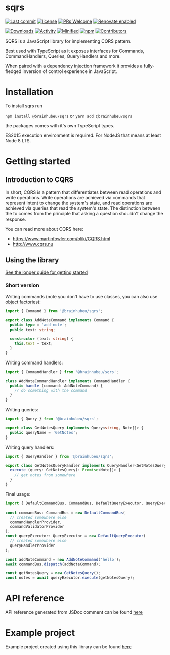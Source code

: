 # sqrs

[![Last commit](https://img.shields.io/github/last-commit/brainhubeu/sqrs.svg)](https://github.com/brainhubeu/sqrs/commits/master)
[![license](https://img.shields.io/npm/l/@brainhubeu/sqrs.svg)](https://github.com/brainhubeu/sqrs/blob/master/LICENSE)
[![PRs Welcome](https://img.shields.io/badge/PRs-welcome-brightgreen.svg)](http://makeapullrequest.com)
[![Renovate enabled](https://img.shields.io/badge/renovate-enabled-brightgreen.svg)](https://renovatebot.com/)

[![Downloads](https://img.shields.io/npm/dm/@brainhubeu/sqrs?color=blue)](https://www.npmjs.com/package/@brainhubeu/sqrs)
[![Activity](https://img.shields.io/github/commit-activity/m/brainhubeu/sqrs.svg)](https://github.com/brainhubeu/sqrs/commits/master)
[![Minified](https://img.shields.io/bundlephobia/min/@brainhubeu/sqrs?label=minified)](https://www.npmjs.com/package/@brainhubeu/sqrs)
[![npm](https://img.shields.io/npm/v/@brainhubeu/sqrs.svg)](https://www.npmjs.com/package/@brainhubeu/sqrs)
[![Contributors](https://img.shields.io/github/contributors/brainhubeu/sqrs?color=blue)](https://github.com/brainhubeu/sqrs/graphs/contributors)


SQRS is a JavaScript library for implementing CQRS pattern.

Best used with TypeScript as it exposes interfaces for Commands, CommandHandlers, Queries, QueryHandlers and more.

When paired with a dependency injection framework it provides a fully-fledged inversion of control experience in JavaScript.

# Installation

To install sqrs run

`npm install @brainhubeu/sqrs` or `yarn add @brainhubeu/sqrs`

the packages comes with it's own TypeScript types.

ES2015 execution environment is required. For NodeJS that means at least Node 8 LTS.

# Getting started

## Introduction to CQRS

In short, CQRS is a pattern that differentiates between read operations and write operations. Write operations are achieved via commands that represent intent to change the system's state, and read operations are achieved via queries that read the system's state. The distinction between the to comes from the principle that asking a question shouldn't change the response.

You can read more about CQRS here:

- https://www.martinfowler.com/bliki/CQRS.html
- http://www.cqrs.nu

## Using the library

[See the longer guide for getting started](/docs/usage.md)

### Short version

Writing commands (note you don't have to use classes, you can also use object factories):
```ts
import { Command } from '@brainhubeu/sqrs';

export class AddNoteCommand implements Command {
  public type = 'add-note';
  public text: string;

  constructor (text: string) {
    this.text = text;
  }
}
```

Writing command handlers:
```ts
import { CommandHandler } from '@brainhubeu/sqrs';

class AddNoteCommandHandler implements CommandHandler {
  public handle (command: AddNoteCommand) {
    // do something with the command
  }
}
```

Writing queries:
```ts
import { Query } from '@brainhubeu/sqrs';

export class GetNotesQuery implements Query<string, Note[]> {
  public queryName = 'GetNotes';
}
```

Writing query handlers:
```ts
import { QueryHandler } from '@brainhubeu/sqrs';

export class GetNotesQueryHandler implements QueryHandler<GetNotesQuery> {
  execute (query: GetNotesQuery): Promise<Note[]> {
    // get notes from somewhere
  }
}
```

Final usage:
```ts
import { DefaultCommandBus, CommandBus, DefaultQueryExecutor, QueryExecutor } from '@brainhubeu/sqrs';

const commandBus: CommandBus = new DefaultCommandBus(
  // created somewhere else
  commandHandlerProvider,
  commandValidatorProvider
);
const queryExecutor: QueryExecutor = new DefaultQueryExecutor(
  // created somewhere else
  queryHandlerProvider
);

const addNoteCommand = new AddNoteCommand('hello');
await commandBus.dispatch(addNoteCommand);

const getNotesQuery = new GetNotesQuery();
const notes = await queryExecutor.execute(getNotesQuery);
```

# API reference

API reference generated from JSDoc comment can be found [here](/docs/api)

# Example project

Example project created using this library can be found [here](/packages/example-project) 
